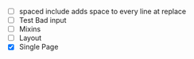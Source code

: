 -[ ] spaced include adds space to every line at replace
-[ ] Test Bad input
-[ ] Mixins
-[ ] Layout
-[x] Single Page
